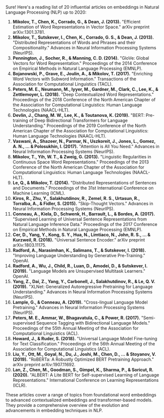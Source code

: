 Sure! Here's a reading list of 20 influential articles on embeddings in Natural Language Processing (NLP) up to 2020:

1. **Mikolov, T., Chen, K., Corrado, G., & Dean, J. (2013).** "Efficient Estimation of Word Representations in Vector Space." arXiv preprint arXiv:1301.3781.
2. **Mikolov, T., Sutskever, I., Chen, K., Corrado, G. S., & Dean, J. (2013).** "Distributed Representations of Words and Phrases and their Compositionality." Advances in Neural Information Processing Systems (NeurIPS).
3. **Pennington, J., Socher, R., & Manning, C. D. (2014).** "GloVe: Global Vectors for Word Representation." Proceedings of the 2014 Conference on Empirical Methods in Natural Language Processing (EMNLP).
4. **Bojanowski, P., Grave, E., Joulin, A., & Mikolov, T. (2017).** "Enriching Word Vectors with Subword Information." Transactions of the Association for Computational Linguistics (TACL).
5. **Peters, M. E., Neumann, M., Iyyer, M., Gardner, M., Clark, C., Lee, K., & Zettlemoyer, L. (2018).** "Deep Contextualized Word Representations." Proceedings of the 2018 Conference of the North American Chapter of the Association for Computational Linguistics: Human Language Technologies (NAACL-HLT).
6. **Devlin, J., Chang, M. W., Lee, K., & Toutanova, K. (2019).** "BERT: Pre-training of Deep Bidirectional Transformers for Language Understanding." Proceedings of the 2019 Conference of the North American Chapter of the Association for Computational Linguistics: Human Language Technologies (NAACL-HLT).
7. **Vaswani, A., Shazeer, N., Parmar, N., Uszkoreit, J., Jones, L., Gomez, A. N., ... & Polosukhin, I. (2017).** "Attention is All You Need." Advances in Neural Information Processing Systems (NeurIPS).
8. **Mikolov, T., Yih, W. T., & Zweig, G. (2013).** "Linguistic Regularities in Continuous Space Word Representations." Proceedings of the 2013 Conference of the North American Chapter of the Association for Computational Linguistics: Human Language Technologies (NAACL-HLT).
9. **Le, Q., & Mikolov, T. (2014).** "Distributed Representations of Sentences and Documents." Proceedings of the 31st International Conference on Machine Learning (ICML).
10. **Kiros, R., Zhu, Y., Salakhutdinov, R., Zemel, R. S., Urtasun, R., Torralba, A., & Fidler, S. (2015).** "Skip-Thought Vectors." Advances in Neural Information Processing Systems (NeurIPS).
11. **Conneau, A., Kiela, D., Schwenk, H., Barrault, L., & Bordes, A. (2017).** "Supervised Learning of Universal Sentence Representations from Natural Language Inference Data." Proceedings of the 2017 Conference on Empirical Methods in Natural Language Processing (EMNLP).
12. **Cer, D., Yang, Y., Kong, S. Y., Hua, N., Limtiaco, N., John, R. S., ... & Kurzweil, R. (2018).** "Universal Sentence Encoder." arXiv preprint arXiv:1803.11175.
13. **Radford, A., Narasimhan, K., Salimans, T., & Sutskever, I. (2018).** "Improving Language Understanding by Generative Pre-Training." OpenAI.
14. **Radford, A., Wu, J., Child, R., Luan, D., Amodei, D., & Sutskever, I. (2019).** "Language Models are Unsupervised Multitask Learners." OpenAI.
15. **Yang, Z., Dai, Z., Yang, Y., Carbonell, J., Salakhutdinov, R., & Le, Q. V. (2019).** "XLNet: Generalized Autoregressive Pretraining for Language Understanding." Advances in Neural Information Processing Systems (NeurIPS).
16. **Lample, G., & Conneau, A. (2019).** "Cross-lingual Language Model Pretraining." Advances in Neural Information Processing Systems (NeurIPS).
17. **Peters, M. E., Ammar, W., Bhagavatula, C., & Power, R. (2017).** "Semi-supervised Sequence Tagging with Bidirectional Language Models." Proceedings of the 55th Annual Meeting of the Association for Computational Linguistics (ACL).
18. **Howard, J., & Ruder, S. (2018).** "Universal Language Model Fine-tuning for Text Classification." Proceedings of the 56th Annual Meeting of the Association for Computational Linguistics (ACL).
19. **Liu, Y., Ott, M., Goyal, N., Du, J., Joshi, M., Chen, D., ... & Stoyanov, V. (2019).** "RoBERTa: A Robustly Optimized BERT Pretraining Approach." arXiv preprint arXiv:1907.11692.
20. **Lan, Z., Chen, M., Goodman, S., Gimpel, K., Sharma, P., & Soricut, R. (2020).** "ALBERT: A Lite BERT for Self-supervised Learning of Language Representations." International Conference on Learning Representations (ICLR).

These articles cover a range of topics from foundational word embeddings to advanced contextualized embeddings and transformer-based models. They provide a comprehensive overview of the evolution and advancements in embedding techniques in NLP.